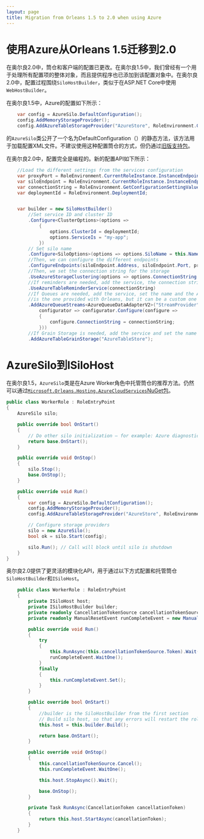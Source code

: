 ```yaml
---
layout: page
title: Migration from Orleans 1.5 to 2.0 when using Azure
---
```


# 使用Azure从Orleans 1.5迁移到2.0

在奥尔良2.0中，筒仓和客户端的配置已更改。在奥尔良1.5中，我们曾经有一个用于处理所有配置项的整体对象，而且提供程序也已添加到该配置对象中。在奥尔良2.0中，配置过程围绕`SiloHostBuilder`，类似于在ASP.NET Core中使用`WebHostBuilder`。

在奥尔良1.5中，Azure的配置如下所示：

```csharp
    var config = AzureSilo.DefaultConfiguration();
    config.AddMemoryStorageProvider();
    config.AddAzureTableStorageProvider("AzureStore", RoleEnvironment.GetConfigurationSettingValue("DataConnectionString"));
```

的`AzureSilo`类公开了一个名为DefaultConfiguration（）的静态方法，该方法用于加载配置XML文件。不建议使用这种配置筒仓的方式，但仍通过[旧版支持包](https://www.nuget.org/packages/Microsoft.Orleans.Core.Legacy/)。

在奥尔良2.0中，配置完全是编程的。新的配置API如下所示：

```csharp
    //Load the different settings from the services configuration
    var proxyPort = RoleEnvironment.CurrentRoleInstance.InstanceEndpoints["OrleansProxyEndpoint"].IPEndpoint.Port;
    var siloEndpoint = RoleEnvironment.CurrentRoleInstance.InstanceEndpoints["OrleansSiloEndpoint"].IPEndpoint;
    var connectionString = RoleEnvironment.GetConfigurationSettingValue("DataConnectionString");
    var deploymentId = RoleEnvironment.DeploymentId;


    var builder = new SiloHostBuilder()
        //Set service ID and cluster ID
        .Configure<ClusterOptions>(options => 
            {
                options.ClusterId = deploymentId;
                options.ServiceIs = "my-app";
            })
        // Set silo name
        .Configure<SiloOptions>(options => options.SiloName = this.Name)
        //Then, we can configure the different endpoints
        .ConfigureEndpoints(siloEndpoint.Address, siloEndpoint.Port, proxyPort)
        //Then, we set the connection string for the storage
        .UseAzureStorageClustering(options => options.ConnectionString = connectionString)
        //If reminders are needed, add the service, the connection string is required
        .UseAzureTableReminderService(connectionString)
        //If Queues are needed, add the service, set the name and the Adapter, the one shown here
        //is the one provided with Orleans, but it can be a custom one
        .AddAzureQueueStreams<AzureQueueDataAdapterV2>("StreamProvider",
            configurator => configurator.Configure(configure =>
            {
                configure.ConnectionString = connectionString;
            }))
        //If Grain Storage is needed, add the service and set the name
        .AddAzureTableGrainStorage("AzureTableStore");
```

# AzureSilo到ISiloHost

在奥尔良1.5，`AzureSilo`类是在Azure Worker角色中托管筒仓的推荐方法。仍然可以通过[`Microsoft.Orleans.Hosting.AzureCloudServices`NuGet包](https://www.nuget.org/packages/Microsoft.Orleans.Hosting.AzureCloudServices/)。

```csharp
public class WorkerRole : RoleEntryPoint
{
    AzureSilo silo;

    public override bool OnStart()
    {
        // Do other silo initialization – for example: Azure diagnostics, etc
        return base.OnStart();
    }

    public override void OnStop()
    {
        silo.Stop();
        base.OnStop();
    }

    public override void Run()
    {
        var config = AzureSilo.DefaultConfiguration();
        config.AddMemoryStorageProvider();
        config.AddAzureTableStorageProvider("AzureStore", RoleEnvironment.GetConfigurationSettingValue("DataConnectionString"));

        // Configure storage providers
        silo = new AzureSilo();
        bool ok = silo.Start(config);

        silo.Run(); // Call will block until silo is shutdown
    }
}
```

奥尔良2.0提供了更灵活的模块化API，用于通过以下方式配置和托管筒仓`SiloHostBuilder`和`ISiloHost`。

```csharp
    public class WorkerRole : RoleEntryPoint
    {
        private ISiloHost host;
        private ISiloHostBuilder builder;
        private readonly CancellationTokenSource cancellationTokenSource = new CancellationTokenSource();
        private readonly ManualResetEvent runCompleteEvent = new ManualResetEvent(false);

        public override void Run()
        {
            try
            {
                this.RunAsync(this.cancellationTokenSource.Token).Wait();
                runCompleteEvent.WaitOne();
            }
            finally
            {
                this.runCompleteEvent.Set();
            }
        }

        public override bool OnStart()
        {
            //builder is the SiloHostBuilder from the first section
            // Build silo host, so that any errors will restart the role instance
            this.host = this.builder.Build();

            return base.OnStart();
        }

        public override void OnStop()
        {
            this.cancellationTokenSource.Cancel();
            this.runCompleteEvent.WaitOne();

            this.host.StopAsync().Wait();

            base.OnStop();
        }

        private Task RunAsync(CancellationToken cancellationToken)
        {
            return this.host.StartAsync(cancellationToken);
        }
    }
```
